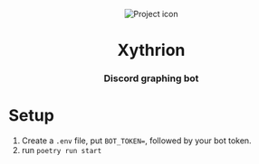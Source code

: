 <p align="center">
    <img src="images/icon.jpg" alt="Project icon"/>
</p>

<h1 align="center">Xythrion</h1>
<h3 align="center">Discord graphing bot</h3>

# Setup

1. Create a `.env` file, put `BOT_TOKEN=`, followed by your bot token.
2. run `poetry run start`
